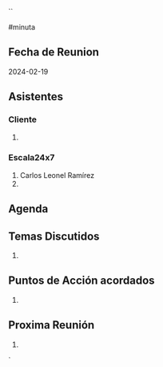 ``

#minuta
## Fecha de Reunion
2024-02-19

## Asistentes

### Cliente
1. 
### Escala24x7
1. Carlos Leonel Ramírez
2. 

## Agenda

## Temas Discutidos
1. 

## Puntos de Acción acordados
1. 

## Proxima Reunión
1.  

`
